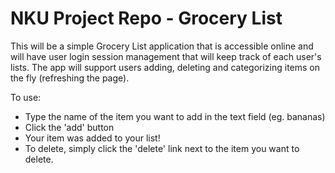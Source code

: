 
# NKU Project Repo - Grocery List

This will be a simple Grocery List application that is accessible online and will have user login session management that will keep track of each user's lists. The app will support users adding, deleting and categorizing items on the fly (refreshing the page). 

To use:

* Type the name of the item you want to add in the text field (eg. bananas)
* Click the 'add' button
* Your item was added to your list! 
* To delete, simply click the 'delete' link next to the item you want to delete.
